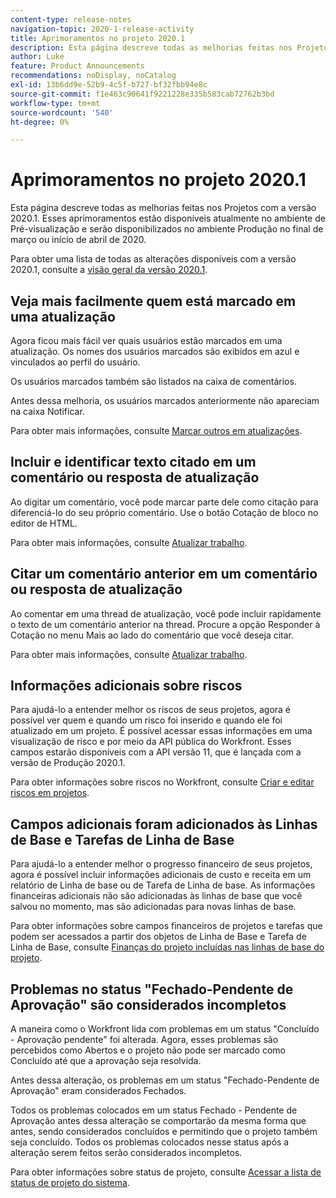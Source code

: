 ```yaml
---
content-type: release-notes
navigation-topic: 2020-1-release-activity
title: Aprimoramentos no projeto 2020.1
description: Esta página descreve todas as melhorias feitas nos Projetos com a versão 2020.1. Esses aprimoramentos estão disponíveis atualmente no ambiente de Pré-visualização e serão disponibilizados no ambiente Produção no final de março ou início de abril de 2020.
author: Luke
feature: Product Announcements
recommendations: noDisplay, noCatalog
exl-id: 13b6dd9e-52b9-4c5f-b727-bf32fbb94e8c
source-git-commit: f1e463c90641f9221228e335b583cab72762b3bd
workflow-type: tm+mt
source-wordcount: '540'
ht-degree: 0%

---
```


# Aprimoramentos no projeto 2020.1

Esta página descreve todas as melhorias feitas nos Projetos com a versão 2020.1. Esses aprimoramentos estão disponíveis atualmente no ambiente de Pré-visualização e serão disponibilizados no ambiente Produção no final de março ou início de abril de 2020.

Para obter uma lista de todas as alterações disponíveis com a versão 2020.1, consulte a [visão geral da versão 2020.1](../../../product-announcements/product-releases/2020.1-release-activity/2020-1-release-overview.md).

## Veja mais facilmente quem está marcado em uma atualização

Agora ficou mais fácil ver quais usuários estão marcados em uma atualização. Os nomes dos usuários marcados são exibidos em azul e vinculados ao perfil do usuário.

Os usuários marcados também são listados na caixa de comentários.

Antes dessa melhoria, os usuários marcados anteriormente não apareciam na caixa Notificar.

Para obter mais informações, consulte [Marcar outros em atualizações](../../../workfront-basics/updating-work-items-and-viewing-updates/tag-others-on-updates.md).

## Incluir e identificar texto citado em um comentário ou resposta de atualização

Ao digitar um comentário, você pode marcar parte dele como citação para diferenciá-lo do seu próprio comentário. Use o botão Cotação de bloco no editor de HTML.

Para obter mais informações, consulte [Atualizar trabalho](../../../workfront-basics/updating-work-items-and-viewing-updates/update-work.md).


## Citar um comentário anterior em um comentário ou resposta de atualização

Ao comentar em uma thread de atualização, você pode incluir rapidamente o texto de um comentário anterior na thread. Procure a opção Responder à Cotação no menu Mais ao lado do comentário que você deseja citar.

Para obter mais informações, consulte [Atualizar trabalho](../../../workfront-basics/updating-work-items-and-viewing-updates/update-work.md).

## Informações adicionais sobre riscos

Para ajudá-lo a entender melhor os riscos de seus projetos, agora é possível ver quem e quando um risco foi inserido e quando ele foi atualizado em um projeto. É possível acessar essas informações em uma visualização de risco e por meio da API pública do Workfront. Esses campos estarão disponíveis com a API versão 11, que é lançada com a versão de Produção 2020.1.

Para obter informações sobre riscos no Workfront, consulte [Criar e editar riscos em projetos](../../../manage-work/projects/define-a-business-case/create-edit-risks-on-projects.md).

## Campos adicionais foram adicionados às Linhas de Base e Tarefas de Linha de Base

Para ajudá-lo a entender melhor o progresso financeiro de seus projetos, agora é possível incluir informações adicionais de custo e receita em um relatório de Linha de base ou de Tarefa de Linha de base. As informações financeiras adicionais não são adicionadas às linhas de base que você salvou no momento, mas são adicionadas para novas linhas de base.

Para obter informações sobre campos financeiros de projetos e tarefas que podem ser acessados a partir dos objetos de Linha de Base e Tarefa de Linha de Base, consulte [Finanças do projeto incluídas nas linhas de base do projeto](../../../manage-work/projects/project-finances/project-finances-included-in-project-baselines.md).

## Problemas no status &quot;Fechado-Pendente de Aprovação&quot; são considerados incompletos

A maneira como o Workfront lida com problemas em um status &quot;Concluído - Aprovação pendente&quot; foi alterada. Agora, esses problemas são percebidos como Abertos e o projeto não pode ser marcado como Concluído até que a aprovação seja resolvida.

Antes dessa alteração, os problemas em um status &quot;Fechado-Pendente de Aprovação&quot; eram considerados Fechados.

Todos os problemas colocados em um status Fechado - Pendente de Aprovação antes dessa alteração se comportarão da mesma forma que antes, sendo considerados concluídos e permitindo que o projeto também seja concluído. Todos os problemas colocados nesse status após a alteração serem feitos serão considerados incompletos.

Para obter informações sobre status de projeto, consulte [Acessar a lista de status de projeto do sistema](../../../administration-and-setup/customize-workfront/creating-custom-status-and-priority-labels/project-statuses.md).

